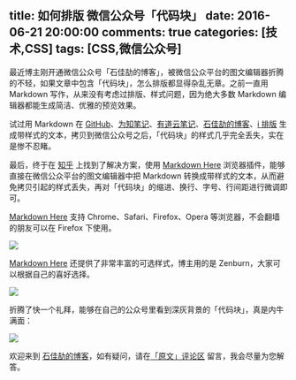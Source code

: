 title: 如何排版 微信公众号「代码块」
date: 2016-06-21 20:00:00
comments: true
categories: [技术,CSS]
tags: [CSS,微信公众号]
---

最近博主刚开通微信公众号「石佳劼的博客」，被微信公众平台的图文编辑器折腾的不轻，如果文章中包含「代码块」，怎么排版都显得杂乱无章。之前一直用 Markdown 写作，从来没有考虑过排版、样式问题，因为绝大多数 Markdown 编辑器都能生成简洁、优雅的预览效果。

试过用 Markdown 在 [GitHub](https://github.com)、[为知笔记](http://www.wiz.cn)、[有道云笔记](http://http://note.youdao.com)、[石佳劼的博客](http://shijiajie.com)、[i 排版](http://www.ipaiban.com) 生成带样式的文本，拷贝到微信公众号之后，「代码块」的样式几乎完全丢失，实在是惨不忍睹。

<!-- more -->

最后，终于在 [知乎](https://www.zhihu.com) 上找到了解决方案，使用 [Markdown Here](http://markdown-here.com/index.html) 浏览器插件，能够直接在微信公众平台的图文编辑器中把 Markdown 转换成带样式的文本，从而避免拷贝引起的样式丢失，再对「代码块」的缩进、换行、字号、行间距进行微调即可。

[Markdown Here](http://markdown-here.com/index.html) 支持 Chrome、Safari、Firefox、Opera 等浏览器，不会翻墙的朋友可以在 Firefox 下使用。

![](http://qn.shisb.com/blog/wechat-public-platform-layout-designer/1.png?imageView2/2/w/650/interlace/1)

[Markdown Here](http://markdown-here.com/index.html) 还提供了非常丰富的可选样式，博主用的是 Zenburn，大家可以根据自己的喜好选择。

![](http://qn.shisb.com/blog/wechat-public-platform-layout-designer/2.png?imageView2/2/w/650/interlace/1)

折腾了快一个礼拜，能够在自己的公众号里看到深灰背景的「代码块」，真是内牛满面：

![](http://qn.shisb.com/blog/wechat-public-platform-layout-designer/3.jpg?imageView2/2/w/400/interlace/1)

欢迎来到 [石佳劼的博客](http://shijiajie.com)，如有疑问，请在[「原文」评论区](http://shijiajie.com/2016/06/21/wechat-public-platform-layout-designer/#ds-thread) 留言，我会尽量为您解答。